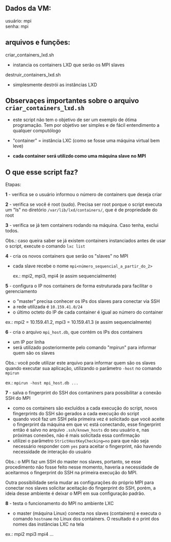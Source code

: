 ## Dados da VM:
   usuário: mpi   
   senha: mpi
  
## arquivos e funções:
  criar_containers_lxd.sh
   - instancia os containers LXD que serão os MPI slaves 
  
  destruir_containers_lxd.sh
   - simplesmente destrói as instâncias LXD

## Observaçes importantes sobre o arquivo `criar_containers_lxd.sh`

 - este script não tem o objetivo de ser um exemplo de ótima programação. Tem por objetivo ser simples e de fácil entendimento a qualquer computólogo
 
 - "container" = instância LXC (como se fosse uma máquina virtual bem leve)
 
 - **cada container será utilizdo como uma máquina slave no MPI**

 ## O que esse script faz?
 
 Etapas:
 
**1** - verifica se o usuário informou o número de containers que deseja criar
 
**2** - verifica se você é root (sudo). Precisa ser root porque o script executa um "ls" no diretório `/var/lib/lxd/containers/`, que é de propriedade do root
 
**3** - verifica se já tem containers rodando na máquina. Caso tenha, exclui todos.
 
 Obs.: caso queira saber se já existem containers instanciados antes de usar o script, execute o comando `lxc list`
     
**4** - cria os novos containers que serão os "slaves" no MPI
- cada slave recebe o nome `mpi<número_sequencial_a_partir_do_2>`

   ex.: mpi2, mpi3, mpi4 (e assim sequencialmente)

**5** - configura o IP nos containers de forma estruturada para facilitar o gerenciamento
- o "master" precisa conhecer os IPs dos slaves para conectar via SSH
- a rede utilizada é `10.159.41.0/24`
- o último octeto do IP de cada container é igual ao número do container

ex.: mpi2 = 10.159.41.2, mpi3 = 10.159.41.3 (e assim sequencialmente)

**6** - cria o arquivo `mpi_host.db`, que contém os IPs dos containers
- um IP por linha
- será utilizado posteriormente pelo comando "mpirun" para informar quem são os slaves

Obs.: você pode utilizar este arquivo para informar quem são os slaves quando executar sua aplicação, utilizando o parâmetro `-host` no comando `mpirun`

ex.: `mpirun -host mpi_host.db ...`
     
**7** - salva o fingerprint do SSH dos contaniners para possibilitar a conexão SSH do MPI
- como os containers são excluídos a cada execução do script, novos fingerprints do SSH são gerados a cada execução do script
- quando você faz um SSH pela primeira vez é solicitado que você aceite o fingerprint da máquina em que vc está conectando, esse fingerprint então é salvo no arquivo `.ssh/known_hosts` do seu usuário e, nas próximas conexões, não é mais solicitada essa confirmação
- utilizei o parâmetro `StrictHostKeyChecking=no` para que não seja necessário responder com `yes` para aceitar o fingerprint, não havendo necessidade de interação do usuário

Obs.: o MPI faz um SSH do master nos slaves, portanto, se esse procedimento não fosse feito nesse momento, haveria a necessidade de aceitarmos o fingerprint do SSH na primeira execução do MPI.

Outra possibilidade seria mudar as configurações do próprio MPI para conectar nos slaves solicitar aceitação do fingerprint do SSH, porém, a ideia desse ambiente é deixar o MPI em sua configuração padrão.

**8** - testa o funcionamento do MPI no ambiente LXC
- o master (máquina Linux) conecta nos slaves (containers) e executa o comando `hostname` no Linux dos containers. O resultado é o print dos nomes das instâncias LXC na tela

ex.: mpi2
mpi3
mpi4 ...
